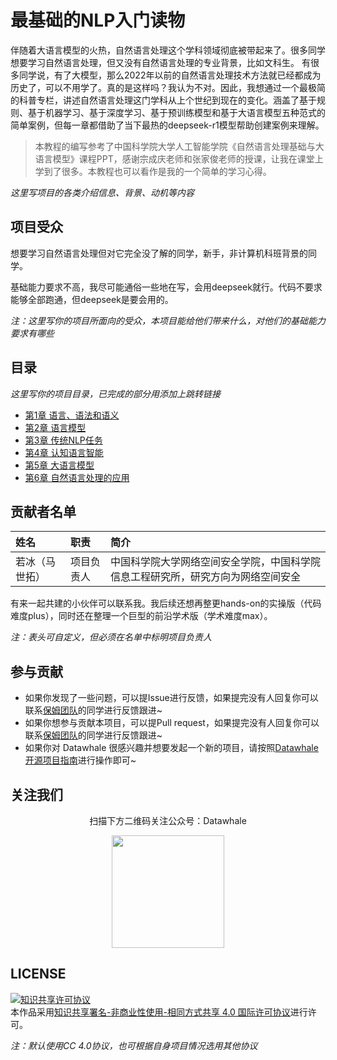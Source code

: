 # 最基础的NLP入门读物

伴随着大语言模型的火热，自然语言处理这个学科领域彻底被带起来了。很多同学想要学习自然语言处理，但又没有自然语言处理的专业背景，比如文科生。
有很多同学说，有了大模型，那么2022年以前的自然语言处理技术方法就已经都成为历史了，可以不用学了。真的是这样吗？我认为不对。因此，我想通过一个最极简的科普专栏，讲述自然语言处理这门学科从上个世纪到现在的变化。涵盖了基于规则、基于机器学习、基于深度学习、基于预训练模型和基于大语言模型五种范式的简单案例，但每一章都借助了当下最热的deepseek-r1模型帮助创建案例来理解。

> 本教程的编写参考了中国科学院大学人工智能学院《自然语言处理基础与大语言模型》课程PPT，感谢宗成庆老师和张家俊老师的授课，让我在课堂上学到了很多。本教程也可以看作是我的一个简单的学习心得。

*这里写项目的各类介绍信息、背景、动机等内容*

## 项目受众

想要学习自然语言处理但对它完全没了解的同学，新手，非计算机科班背景的同学。

基础能力要求不高，我尽可能通俗一些地在写，会用deepseek就行。代码不要求能够全部跑通，但deepseek是要会用的。

*注：这里写你的项目所面向的受众，本项目能给他们带来什么，对他们的基础能力要求有哪些*

## 目录
*这里写你的项目目录，已完成的部分用添加上跳转链接*
- [第1章 语言、语法和语义](./docs/ch1/ch1.md)
- [第2章 语言模型](./docs/ch2/ch2.md)
- [第3章 传统NLP任务](./docs/ch3/ch3.md)
- [第4章 认知语言智能](./docs/ch4/ch4.md)
- [第5章 大语言模型](./docs/ch5/ch5.md)
- [第6章 自然语言处理的应用](./docs/ch6/ch6.md)


## 贡献者名单

| 姓名 | 职责 | 简介 |
| :----| :---- | :---- |
| 若冰（马世拓） | 项目负责人 | 中国科学院大学网络空间安全学院，中国科学院信息工程研究所，研究方向为网络空间安全 |

有来一起共建的小伙伴可以联系我。我后续还想再整更hands-on的实操版（代码难度plus），同时还在整理一个巨型的前沿学术版（学术难度max）。

*注：表头可自定义，但必须在名单中标明项目负责人*

## 参与贡献

- 如果你发现了一些问题，可以提Issue进行反馈，如果提完没有人回复你可以联系[保姆团队](https://github.com/datawhalechina/DOPMC/blob/main/OP.md)的同学进行反馈跟进~
- 如果你想参与贡献本项目，可以提Pull request，如果提完没有人回复你可以联系[保姆团队](https://github.com/datawhalechina/DOPMC/blob/main/OP.md)的同学进行反馈跟进~
- 如果你对 Datawhale 很感兴趣并想要发起一个新的项目，请按照[Datawhale开源项目指南](https://github.com/datawhalechina/DOPMC/blob/main/GUIDE.md)进行操作即可~

## 关注我们

<div align=center>
<p>扫描下方二维码关注公众号：Datawhale</p>
<img src="https://raw.githubusercontent.com/datawhalechina/pumpkin-book/master/res/qrcode.jpeg" width = "180" height = "180">
</div>

## LICENSE

<a rel="license" href="http://creativecommons.org/licenses/by-nc-sa/4.0/"><img alt="知识共享许可协议" style="border-width:0" src="https://img.shields.io/badge/license-CC%20BY--NC--SA%204.0-lightgrey" /></a><br />本作品采用<a rel="license" href="http://creativecommons.org/licenses/by-nc-sa/4.0/">知识共享署名-非商业性使用-相同方式共享 4.0 国际许可协议</a>进行许可。

*注：默认使用CC 4.0协议，也可根据自身项目情况选用其他协议*
